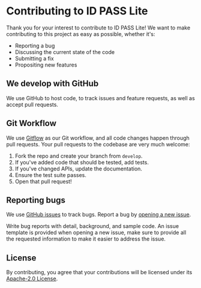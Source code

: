 # Contributing to ID PASS Lite

Thank you for your interest to contribute to ID PASS Lite! We want to make contributing to this project as easy as possible, whether it's:

- Reporting a bug
- Discussing the current state of the code
- Submitting a fix
- Propositing new features

## We develop with GitHub

We use GitHub to host code, to track issues and feature requests, as well as accept pull requests.

## Git Workflow

We use [Gitflow](https://www.atlassian.com/git/tutorials/comparing-workflows/gitflow-workflow) as our Git workflow, and all code changes happen through pull requests. Your pull requests to the codebase are very much welcome:

1. Fork the repo and create your branch from `develop`.
1. If you've added code that should be tested, add tests.
1. If you've changed APIs, update the documentation.
1. Ensure the test suite passes.
1. Open that pull request!

## Reporting bugs

We use [GitHub issues](https://github.com/idpass/idpass-lite-java/issues) to track bugs. Report a bug by [opening a new issue](https://github.com/idpass/idpass-lite-java/issues/new).

Write bug reports with detail, background, and sample code. An issue template is provided when opening a new issue, make sure to provide all the requested information to make it easier to address the issue.

## License

By contributing, you agree that your contributions will be licensed under its [Apache-2.0 License](LICENSE).
